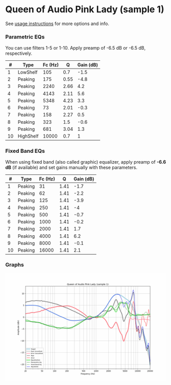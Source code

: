 # Queen of Audio Pink Lady (sample 1)
See [usage instructions](https://github.com/jaakkopasanen/AutoEq#usage) for more options and info.

### Parametric EQs
You can use filters 1-5 or 1-10. Apply preamp of -6.5 dB or -6.5 dB, respectively.

|   # | Type      |   Fc (Hz) |    Q |   Gain (dB) |
|-----|-----------|-----------|------|-------------|
|   1 | LowShelf  |       105 | 0.7  |        -1.5 |
|   2 | Peaking   |       175 | 0.55 |        -4.8 |
|   3 | Peaking   |      2240 | 2.66 |         4.2 |
|   4 | Peaking   |      4143 | 2.11 |         5.6 |
|   5 | Peaking   |      5348 | 4.23 |         3.3 |
|   6 | Peaking   |        73 | 2.01 |        -0.3 |
|   7 | Peaking   |       158 | 2.27 |         0.5 |
|   8 | Peaking   |       323 | 1.5  |        -0.6 |
|   9 | Peaking   |       681 | 3.04 |         1.3 |
|  10 | HighShelf |     10000 | 0.7  |         1   |

### Fixed Band EQs
When using fixed band (also called graphic) equalizer, apply preamp of **-6.6 dB** (if available) and set gains manually with these parameters.

|   # | Type    |   Fc (Hz) |    Q |   Gain (dB) |
|-----|---------|-----------|------|-------------|
|   1 | Peaking |        31 | 1.41 |        -1.7 |
|   2 | Peaking |        62 | 1.41 |        -2.2 |
|   3 | Peaking |       125 | 1.41 |        -3.9 |
|   4 | Peaking |       250 | 1.41 |        -4   |
|   5 | Peaking |       500 | 1.41 |        -0.7 |
|   6 | Peaking |      1000 | 1.41 |        -0.2 |
|   7 | Peaking |      2000 | 1.41 |         1.7 |
|   8 | Peaking |      4000 | 1.41 |         6.2 |
|   9 | Peaking |      8000 | 1.41 |        -0.1 |
|  10 | Peaking |     16000 | 1.41 |         2.1 |

### Graphs
![](./Queen%20of%20Audio%20Pink%20Lady%20(sample%201).png)
